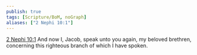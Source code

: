 ```yaml
---
publish: true
tags: [Scripture/BoM, noGraph]
aliases: ["2 Nephi 10:1"]
---
```

[2 Nephi 10:1](https://churchofjesuschrist.org/study/scriptures/bofm/2-ne/10?lang=eng&id=p1#p1) And now I, Jacob, speak unto you again, my beloved brethren, concerning this righteous branch of which I have spoken.
